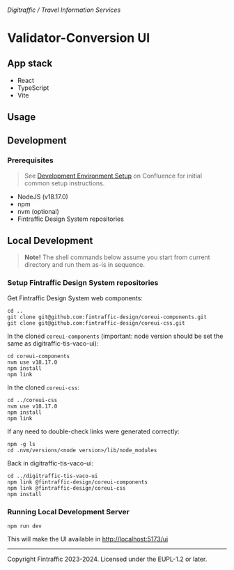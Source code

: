 ###### Digitraffic / Travel Information Services

# Validator-Conversion UI

## App stack

- React
- TypeScript
- Vite

## Usage

## Development

### Prerequisites

> See [Development Environment Setup](https://finrail.atlassian.net/wiki/spaces/VACO1/pages/2720825453/Development+Environment+Setup)
> on Confluence for initial common setup instructions.

- NodeJS (v18.17.0)
- npm
- nvm (optional)
- Fintraffic Design System repositories

## Local Development

> **Note!** The shell commands below assume you start from current directory and run them as-is in sequence.

### Setup Fintraffic Design System repositories
 
Get Fintraffic Design System web components:
```shell
cd ..
git clone git@github.com:fintraffic-design/coreui-components.git
git clone git@github.com:fintraffic-design/coreui-css.git
```

In the cloned `coreui-components` (important: node version should be set the same as digitraffic-tis-vaco-ui):
```shell
cd coreui-components
nvm use v18.17.0
npm install
npm link
```

In the cloned `coreui-css`:
```shell
cd ../coreui-css
nvm use v18.17.0
npm install
npm link
```

If any need to double-check links were generated correctly:
```
npm -g ls
cd .nvm/versions/<node version>/lib/node_modules
```

Back in digitraffic-tis-vaco-ui:
```shell
cd ../digitraffic-tis-vaco-ui
npm link @fintraffic-design/coreui-components
npm link @fintraffic-design/coreui-css
npm install
```

### Running Local Development Server

```shell
npm run dev
```
This will make the UI available in [http://localhost:5173/ui](http://localhost:5173/ui)

---

Copyright Fintraffic 2023-2024. Licensed under the EUPL-1.2 or later.

[gtfs]: https://gtfs.org/
[netex-nordic]: https://enturas.atlassian.net/wiki/spaces/PUBLIC/pages/728891481/Nordic+NeTEx+Profile
